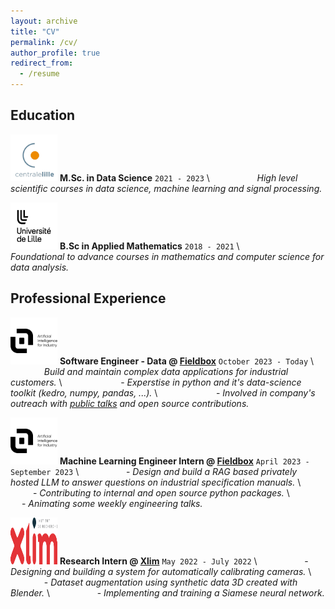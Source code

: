 ```yaml
---
layout: archive
title: "CV"
permalink: /cv/
author_profile: true
redirect_from:
  - /resume
---
```


## Education
<img src="../assets/images/centrale_lille.png" alt="Logo Centrale Lille" width="75" height="75" />  __M.Sc. in Data Science__  `2021 - 2023` \\
&emsp; &emsp; &emsp; &emsp; *High level scientific courses in data science, machine learning and signal processing.*

<img src="../assets/images/logo-ulille.png" alt="Logo Université de Lille" width="75" height="75" />  __B.Sc in Applied Mathematics__  `2018 - 2021` \\
&emsp; &emsp; &emsp; &emsp;  *Foundational to advance courses in mathematics and computer science for data analysis.* 

## Professional Experience

<img src="../assets/images/fieldbox.png" alt="Fieldbox" width="75" height="75" />  __Software Engineer - Data @ [Fieldbox](https://www.fieldbox.ai/)__  `October 2023 - Today` \\
&emsp; &emsp; &emsp; &emsp; *Build and maintain complex data applications for industrial customers.* \\
&emsp; &emsp; &emsp; &emsp; &emsp; - *Experstise in python and it's data-science toolkit (kedro, numpy, pandas, ...).* \\
&emsp; &emsp; &emsp; &emsp; &emsp; - *Involved in company's outreach with [public talks](../talks/2024-03-21-dataquitaine) and open source contributions.* 

<img src="../assets/images/fieldbox.png" alt="Fieldbox" width="75" height="75" />  __Machine Learning Engineer Intern @ [Fieldbox](https://www.fieldbox.ai/)__  `April 2023 - September 2023` \\
&emsp; &emsp; &emsp; &emsp; - *Design and build a RAG based privately hosted LLM to answer questions on industrial specification manuals.* \\
&emsp; &emsp; &emsp; &emsp; - *Contributing to internal and open source python packages.* \\
&emsp; &emsp; &emsp; &emsp; - *Animating some weekly engineering talks.* 

<img src="../assets/images/xlim.png" alt="Logo XLIM" width="75" height="75" />  __Research Intern @ [Xlim](https://www.xlim.fr/)__  `May 2022 - July 2022` \\
&emsp; &emsp; &emsp; &emsp; - *Designing and building a system for automatically calibrating cameras.* \\
&emsp; &emsp; &emsp; &emsp; - *Dataset augmentation using synthetic data 3D created with Blender.* \\
&emsp; &emsp; &emsp; &emsp; - *Implementing and training a Siamese neural network.* 

